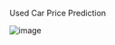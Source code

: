 Used Car Price Prediction

![image](https://github.com/Dishant1993/Car-Dekho-/assets/97256157/fcbe244f-5579-4506-9517-70cfcedf0ffd)
